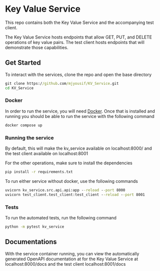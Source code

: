 # Key Value Service

This repo contains both the Key Value Service and the accompanying test client.

The Key Value Service hosts endpoints that allow GET, PUT, and DELETE operations of key value pairs. The test client hosts endpoints that will demonstrate those capabilities.

## Get Started

To interact with the services, clone the repo and open the base directory

```cmd
git clone https://github.com/mjyousif/KV_Service.git
cd KV_Service
```

### Docker

In order to run the service, you will need [Docker](https://www.docker.com/). Once that is installed and running you should be able to run the service with the following command

```cmd
docker compose up
```

### Running the service

By default, this will make the kv_service available on localhost:8000/ and the test client available on localhost:8001

For the other operations, make sure to install the dependencies

```cmd
pip install -r requirements.txt
```

To run either service without docker, use the following commands

```cmd
uvicorn kv_service.src.api.api:app --reload --port 8000
uvicorn test_client.test_client:test_client --reload --port 8001
```

### Tests

To run the automated tests, run the following command

```cmd
python -m pytest kv_service
```

## Documentations

With the service container running, you can view the automatically generated OpenAPI documentation at for the Key Value Service at localhost:8000/docs and the test client localhost:8001/docs
